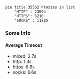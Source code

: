 
```mermaid
pie title 35562 Proxies in list
    "HTTP" : 23004
    "HTTPS": 5210
    "SOCKS" : 11285
```

### Some Info
#### Average Timeout

- mixed: 2.7s
- http: 1.3s
- https: 8.6s
- socks: 6.6s